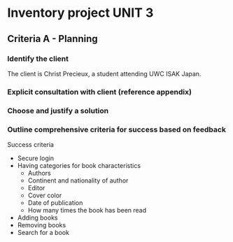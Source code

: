 # Inventory project UNIT 3

## Criteria A - Planning

### Identify the client
The client is Christ Precieux, a student attending UWC ISAK Japan. 

### Explicit consultation with client (reference appendix)


### Choose and justify a solution

### Outline comprehensive criteria for success based on feedback


Success criteria

* Secure login
* Having categories for book characteristics
  * Authors
  * Continent and nationality of author
  * Editor
  * Cover color
  * Date of publication
  * How many times the book has been read
* Adding books
* Removing books
* Search for a book


